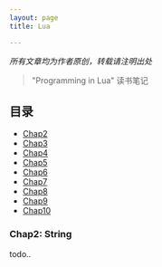 ```yaml
---
layout: page
title: Lua

---
```


<em> 所有文章均为作者原创，转载请注明出处 </em>

> "Programming in Lua" 读书笔记


<h2> 目录 </h2>

- [Chap2](#2)
- [Chap3](#3)
- [Chap4](#4)
- [Chap5](#5)
- [Chap6](#6)
- [Chap7](#7)
- [Chap8](#8)
- [Chap9](#9)
- [Chap10](#10)

<h3 id="2"> Chap2: String </h3>


todo..





